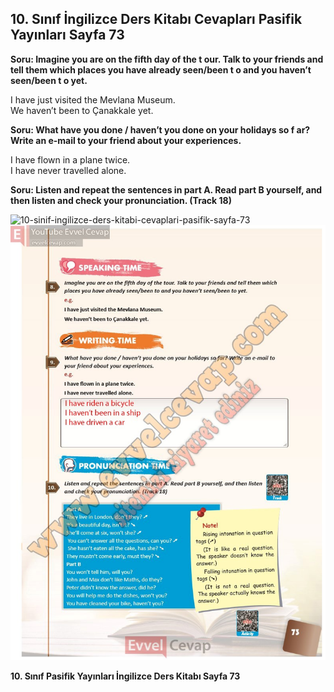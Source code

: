 ## 10. Sınıf İngilizce Ders Kitabı Cevapları Pasifik Yayınları Sayfa 73

**Soru: Imagine you are on the fifth day of the t our. Talk to your friends and tell them which places you have already seen/been t o and you haven’t seen/been t o yet.**

I have just visited the Mevlana Museum.  
 We haven’t been to Çanakkale yet.

**Soru: What have you done / haven’t you done on your holidays so f ar? Write an e-mail to your friend about your experiences.**

I have flown in a plane twice.  
 I have never travelled alone.

**Soru: Listen and repeat the sentences in part A. Read part B yourself, and then listen and check your pronunciation. (Track 18)**

![10-sinif-ingilizce-ders-kitabi-cevaplari-pasifik-sayfa-73]()![10-sinif-ingilizce-ders-kitabi-cevaplari-pasifik-sayfa-73](./image1.webp)

**10. Sınıf Pasifik Yayınları İngilizce Ders Kitabı Sayfa 73**